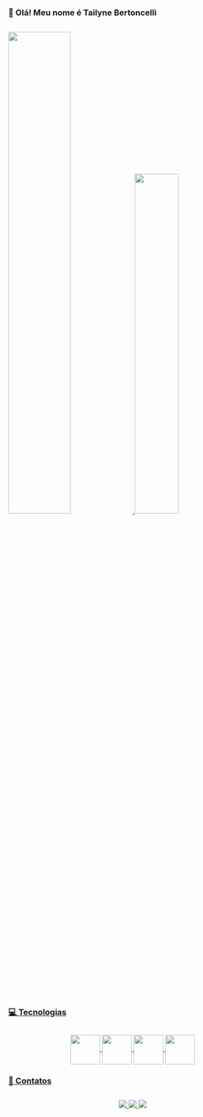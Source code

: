 ### 👾 Olá! Meu nome é Tailyne Bertoncelli

##

<div>
  <a href="https://github.com/tailyne-bertoncelli">
    <img width="50%" src="https://github-readme-stats.vercel.app/api?username=tailyne-bertoncelli&show_icons=true&theme=onedark" />
    <img width="42%"  src="https://github-readme-stats.vercel.app/api/top-langs/?username=tailyne-bertoncelli&layout=compact&theme=onedark" />
</div>

### 💻 Tecnologias
##  
  
<div style="display: inline_block" align="center">
  <img align="center" height="60" src="https://cdn.jsdelivr.net/gh/devicons/devicon/icons/html5/html5-original-wordmark.svg" />
  <img align="center" height="60" src="https://cdn.jsdelivr.net/gh/devicons/devicon/icons/css3/css3-original-wordmark.svg" />
  <img align="center" height="60" src="https://cdn.jsdelivr.net/gh/devicons/devicon/icons/javascript/javascript-original.svg" />
  <img align="center" height="60" src="https://cdn.jsdelivr.net/gh/devicons/devicon/icons/figma/figma-original.svg" />        
  </div>
  
### 📲 Contatos
##
  
  <div align="center">
    <a href="https://www.linkedin.com/in/tailyne-bertoncelli/"> 
       <img src="https://img.shields.io/badge/LinkedIn-0077B5?style=for-the-badge&logo=linkedin&logoColor=white"> </a>
    <a href="mailto:tailyne.berton@gmail.com"> 
      <img src="https://img.shields.io/badge/Gmail-D14836?style=for-the-badge&logo=gmail&logoColor=white"> </a>
    <a href="https://www.instagram.com/tailynebertoncelli/">
      <img src="https://img.shields.io/badge/Instagram-E4405F?style=for-the-badge&logo=instagram&logoColor=white"></a>
   </div>
 

